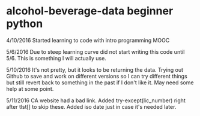 # alcohol-beverage-data beginner python
4/10/2016
Started learning to code with intro programming MOOC

5/6/2016
Due to steep learning curve did not start writing this code until 5/6.
This is something I will actually use.

5/10/2016
It's not pretty, but it looks to be returning the data.
Trying out Github to save and work on different versions so I can try different
things but still revert back to something in the past if I don't like it.
May need some help at some point.

5/11/2016
CA website had a bad link.  Added try-except(lic_number) right after tlst[] to skip these.  Added iso date just in case it's needed later.



